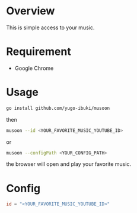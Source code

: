 # Overview

This is simple access to your music.

# Requirement

- Google Chrome

# Usage

```bash
go install github.com/yugo-ibuki/musoon
```

then

```bash
musoon --id <YOUR_FAVORITE_MUSIC_YOUTUBE_ID>
```
or
```bash
musoon --configPath <YOUR_CONFIG_PATH>
```

the browser will open and play your favorite music.

# Config
```toml
id = "<YOUR_FAVORITE_MUSIC_YOUTUBE_ID>"
```
